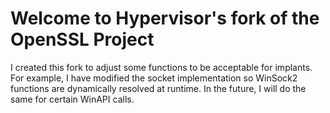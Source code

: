 Welcome to Hypervisor's fork of the OpenSSL Project
==============================

I created this fork to adjust some functions to be acceptable for implants.
For example, I have modified the socket implementation so WinSock2 functions are dynamically resolved at runtime.
In the future, I will do the same for certain WinAPI calls.
